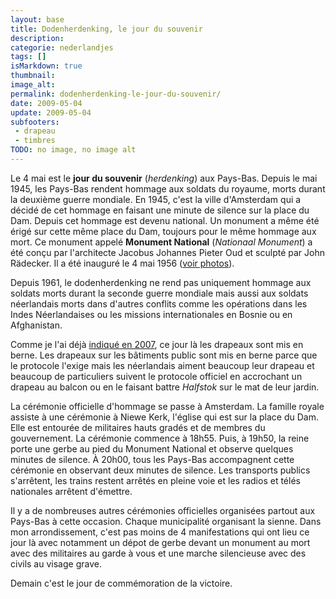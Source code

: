 ```yaml
---
layout: base
title: Dodenherdenking, le jour du souvenir
description: 
categorie: nederlandjes
tags: []
isMarkdown: true
thumbnail: 
image_alt: 
permalink: dodenherdenking-le-jour-du-souvenir/
date: 2009-05-04
update: 2009-05-04
subfooters:
 - drapeau
 - timbres
TODO: no image, no image alt
---
```




Le 4 mai est le **jour du souvenir** (*herdenking*) aux Pays-Bas. Depuis le mai 1945, les Pays-Bas rendent hommage aux soldats du royaume, morts durant la deuxième guerre mondiale. En 1945, c'est la ville d'Amsterdam qui a décidé de cet hommage en faisant une minute de silence sur la place du Dam. Depuis cet hommage est devenu national. Un monument a même été érigé sur cette même place du Dam, toujours pour le même hommage aux mort. Ce monument appelé **Monument National** (*Nationaal Monument*) a été conçu par l'architecte Jacobus Johannes Pieter Oud et sculpté par John Rädecker. Il a été inauguré le 4 mai 1956 ([voir photos](http://commons.wikimedia.org/wiki/Category:Nationaal_Monument_(Amsterdam))).

Depuis 1961, le dodenherdenking ne rend pas uniquement hommage aux soldats morts durant la seconde guerre mondiale mais aussi aux soldats néerlandais morts dans d'autres conflits comme les opérations dans les Indes Néerlandaises ou les missions internationales en Bosnie ou en Afghanistan. 

Comme je l'ai déjà [indiqué en 2007](/le-prinsenvlag-aux-fenetres/), ce jour là les drapeaux sont mis en berne. Les drapeaux sur les bâtiments public sont mis en berne parce que le protocole l'exige mais les néerlandais aiment beaucoup leur drapeau et beaucoup de particuliers suivent le protocole officiel en accrochant un drapeau au balcon ou en le faisant battre *Halfstok* sur le mat de leur jardin.

La cérémonie officielle d'hommage se passe à Amsterdam. La famille royale assiste à une cérémonie à Niewe Kerk, l'église qui est sur la place du Dam. Elle est entourée de militaires hauts gradés et de membres du gouvernement. La cérémonie commence à 18h55. Puis, à 19h50, la reine porte une gerbe au pied du Monument National et observe quelques minutes de silence. À 20h00, tous les Pays-Bas accompagnent cette cérémonie en observant deux minutes de silence. Les transports publics s'arrêtent, les trains restent arrêtés en pleine voie et les radios et télés nationales arrêtent d'émettre. 

Il y a de nombreuses autres cérémonies officielles organisées partout aux Pays-Bas à cette occasion. Chaque municipalité organisant la sienne. Dans mon arrondissement, c'est pas moins de 4 manifestations qui ont lieu ce jour là avec notamment un dépot de gerbe devant un monument au mort avec des militaires au garde à vous et une marche silencieuse avec des civils au visage grave.

Demain c'est le jour de commémoration de la victoire.
